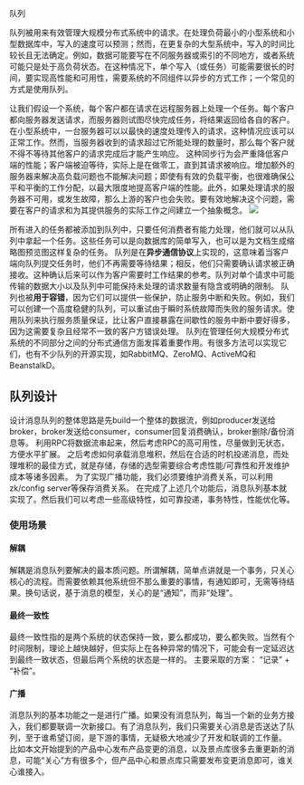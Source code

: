 队列


队列被用来有效管理大规模分布式系统中的请求。在处理负荷最小的小型系统和小型数据库中，写入的速度可以预测；然而，在更复杂的大型系统中，写入的时间比较长且无法确定。例如，数据可能要写在不同服务器或索引的不同地方，或者系统可能只是处于高负荷状态。在这种情况下，单个写入（或任务）可能需要很长的时间，要实现高性能和可用性，需要系统的不同组件以异步的方式工作；一个常见的方式是使用队列。

让我们假设一个系统，每个客户都在请求在远程服务器上处理一个任务。每个客户都向服务器发送请求，而服务器则试图尽快完成任务，将结果返回给各自的客户。在小型系统中，一台服务器可以以最快的速度处理传入的请求，这种情况应该可以正常工作。然而，当服务器收到的请求超过它所能处理的数量时，那么每个客户就不得不等待其他客户的请求完成后才能产生响应。
这种同步行为会严重降低客户端的性能；客户端被迫等待，实际上是在做零工，直到其请求被响应。增加额外的服务器来解决高负载问题也不能解决问题；即使有有效的负载平衡，也很难确保公平和平衡的工作分配，以最大限度地提高客户端的性能。此外，如果处理请求的服务器不可用，或发生故障，那么上游的客户也会失败。要有效地解决这个问题，需要在客户的请求和为其提供服务的实际工作之间建立一个抽象概念。
![][image-1]

所有进入的任务都被添加到队列中，只要任何消费者有能力处理，他们就可以从队列中拿起一个任务。这些任务可以是向数据库的简单写入，也可以是为文档生成缩略图预览图这样复杂的任务。
队列是在**异步通信协议**上实现的，这意味着当客户端向队列提交任务时，他们不再需要等待结果；相反，他们只需要确认请求被正确接收。这种确认后来可以作为客户需要时工作结果的参考。队列对单个请求中可能传输的数据大小以及队列中可能保持未处理的请求数量有隐含或明确的限制。
队列也被**用于容错**，因为它们可以提供一些保护，防止服务中断和失败。例如，我们可以创建一个高度稳健的队列，可以重试由于瞬时系统故障而失败的服务请求。使用队列来执行服务质量保证，比让客户直接暴露在间歇性的服务中断中要好得多，因为这需要复杂且经常不一致的客户方错误处理。
队列在管理任何大规模分布式系统的不同部分之间的分布式通信方面发挥着重要作用。有很多方法可以实现它们，也有不少队列的开源实现，如RabbitMQ、ZeroMQ、ActiveMQ和BeanstalkD。

## 队列设计
设计消息队列的整体思路是先build一个整体的数据流，例如producer发送给broker，broker发送给consumer，consumer回复消费确认，broker删除/备份消息等。 利用RPC将数据流串起来，然后考虑RPC的高可用性，尽量做到无状态，方便水平扩展。 之后考虑如何承载消息堆积，然后在合适的时机投递消息，而处理堆积的最佳方式，就是存储，存储的选型需要综合考虑性能/可靠性和开发维护成本等诸多因素。 为了实现广播功能，我们必须要维护消费关系，可以利用zk/config server等保存消费关系。 在完成了上述几个功能后，消息队列基本就实现了。然后我们可以考虑一些高级特性，如可靠投递，事务特性，性能优化等。

### 使用场景
#### 解耦
解耦是消息队列要解决的最本质问题。所谓解耦，简单点讲就是一个事务，只关心核心的流程。而需要依赖其他系统但不那么重要的事情，有通知即可，无需等待结果。换句话说，基于消息的模型，关心的是“通知”，而非“处理”。
#### 最终一致性
最终一致性指的是两个系统的状态保持一致，要么都成功，要么都失败。当然有个时间限制，理论上越快越好，但实际上在各种异常的情况下，可能会有一定延迟达到最终一致状态，但最后两个系统的状态是一样的。
主要采取的方案： “记录” + “补偿”。
#### 广播
消息队列的基本功能之一是进行广播。如果没有消息队列，每当一个新的业务方接入，我们都要联调一次新接口。有了消息队列，我们只需要关心消息是否送达了队列，至于谁希望订阅，是下游的事情，无疑极大地减少了开发和联调的工作量。 比如本文开始提到的产品中心发布产品变更的消息，以及景点库很多去重更新的消息，可能“关心”方有很多个，但产品中心和景点库只需要发布变更消息即可，谁关心谁接入。



[image-1]:	https://tva1.sinaimg.cn/large/008i3skNly1gr50wrfyhij30vo0kmq8p.jpg